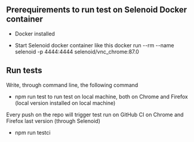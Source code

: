 ## Prerequirements to run test on Selenoid Docker container

- Docker installed

- Start Selenoid docker container like this
  docker run --rm --name selenoid -p 4444:4444 selenoid/vnc_chrome:87.0

## Run tests

Write, through command line, the following command 
 - npm run test 
to run test on local machine, both on Chrome and Firefox (local version installed on local machine)


Every push on the repo will trigger test run on GitHub CI on Chrome and Firefox last version (through Selenoid)
 - npm run testci
